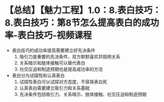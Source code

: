 # 【总结】【魅力工程】1.0：8.表白技巧：8.表白技巧：第8节怎么提高表白的成功率-表白技巧-视频课程

-   表白技巧的成功率提高需要建立好先决条件
    1.  吸引力是重要的先决条件，双方默默喜欢并挑明关系
    2.  关系暗示和肢体接触可以替代表白
    3.  社交压迫和制造预期也是提高成功率的方法
-   表白分为试探性和认真表白
    1.  试探性表白可以试探对方态度，不容易表白死
    2.  认真表白需要建立吸引力和关系基础
    3.  先决条件包括吸引力、关系暗示、肢体接触、社交压迫和制造预期